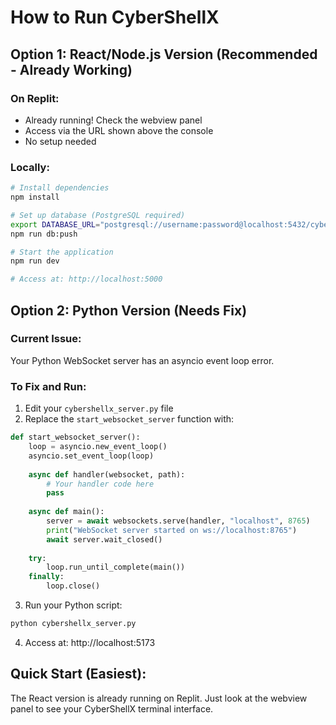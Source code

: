# How to Run CyberShellX

## Option 1: React/Node.js Version (Recommended - Already Working)

### On Replit:
- Already running! Check the webview panel
- Access via the URL shown above the console
- No setup needed

### Locally:
```bash
# Install dependencies
npm install

# Set up database (PostgreSQL required)
export DATABASE_URL="postgresql://username:password@localhost:5432/cybershellx"
npm run db:push

# Start the application
npm run dev

# Access at: http://localhost:5000
```

## Option 2: Python Version (Needs Fix)

### Current Issue:
Your Python WebSocket server has an asyncio event loop error.

### To Fix and Run:
1. Edit your `cybershellx_server.py` file
2. Replace the `start_websocket_server` function with:

```python
def start_websocket_server():
    loop = asyncio.new_event_loop()
    asyncio.set_event_loop(loop)
    
    async def handler(websocket, path):
        # Your handler code here
        pass
    
    async def main():
        server = await websockets.serve(handler, "localhost", 8765)
        print("WebSocket server started on ws://localhost:8765")
        await server.wait_closed()
    
    try:
        loop.run_until_complete(main())
    finally:
        loop.close()
```

3. Run your Python script:
```bash
python cybershellx_server.py
```

4. Access at: http://localhost:5173

## Quick Start (Easiest):
The React version is already running on Replit. Just look at the webview panel to see your CyberShellX terminal interface.